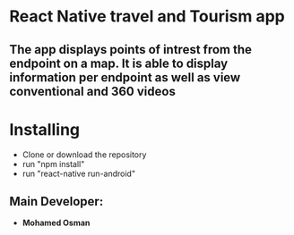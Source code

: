 React Native travel and Tourism app
===================

The app displays points of intrest from the endpoint on a map.
It is able to display information per endpoint as well as view conventional and 360 videos
----------


# Installing

 - Clone or download the repository
 - run "npm install"
 - run "react-native run-android"


## Main Developer:
 - **Mohamed Osman**

